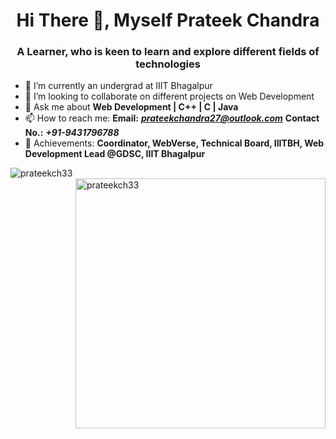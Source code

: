 <h1 align="center">Hi There 	&#128075, Myself Prateek Chandra</h1>
<h3 align="center">A Learner, who is keen to learn and explore different fields of technologies</h3>

<!-- 
**prateekch33/prateekch33** is a ✨ _special_ ✨ repository because its `README.md` (this file) appears on your GitHub profile.

Here are some ideas to get you started: -->

- 🌱 I’m currently an undergrad at IIIT Bhagalpur
- 👯 I’m looking to collaborate on different projects on Web Development
- 💬 Ask me about **Web Development | C++ | C | Java**
- 📫 How to reach me: **Email:** ***prateekchandra27@outlook.com***   **Contact No.:** ***+91-9431796788***
- 💪 Achievements: **Coordinator, WebVerse, Technical Board, IIITBH, Web Development Lead @GDSC, IIIT Bhagalpur**


<p><img align="left" src="https://github-readme-stats.vercel.app/api/top-langs?username=prateekch33&show_icons=true&locale=en&layout=compact" alt="prateekch33" />

&nbsp;<img align="right" width="400px" src="https://github-readme-stats.vercel.app/api?username=prateekch33&show_icons=true&locale=en" alt="prateekch33" /></p>

